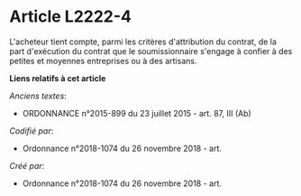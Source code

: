 # Article L2222-4

L'acheteur tient compte, parmi les critères d'attribution du contrat, de la part d'exécution du contrat que le
soumissionnaire s'engage à confier à des petites et moyennes entreprises ou à des artisans.

**Liens relatifs à cet article**

_Anciens textes_:

  - ORDONNANCE n°2015-899 du 23 juillet 2015 - art. 87, III (Ab)

_Codifié par_:

  - Ordonnance n°2018-1074 du 26 novembre 2018 - art.

_Créé par_:

  - Ordonnance n°2018-1074 du 26 novembre 2018 - art.
